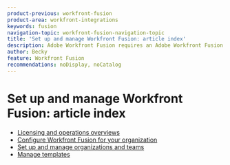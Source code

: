 ```yaml
---
product-previous: workfront-fusion
product-area: workfront-integrations
keywords: fusion
navigation-topic: workfront-fusion-navigation-topic
title: 'Set up and manage Workfront Fusion: article index'
description: Adobe Workfront Fusion requires an Adobe Workfront Fusion license in addition to an Adobe Workfront license.
author: Becky
feature: Workfront Fusion
recommendations: noDisplay, noCatalog
---
```


# Set up and manage Workfront Fusion: article index

* [Licensing and operations overviews](/help/workfront-fusion/set-up-and-manage-workfront-fusion/licensing-operations-overview/licensing-operations-overviews.md)
* [Configure Workfront Fusion for your organization](/help/workfront-fusion/set-up-and-manage-workfront-fusion/configure-fusion-account/configure-fusion-account-toc.md)
* [Set up and manage organizations and teams](/help/workfront-fusion/set-up-and-manage-workfront-fusion/set-up-and-manage-orgs-and-teams/set-up-and-manage-orgs-and-teams.md)
* [Manage templates](/help/workfront-fusion/set-up-and-manage-workfront-fusion/manage-templates/manage-templates-toc.md)